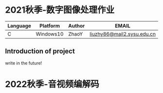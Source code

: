 # 2021秋季-数字图像处理作业

| Language | Platform  | Author | EMAIL                                                        |
| -------- | --------- | ------ | ------------------------------------------------------------ |
| C        | Windows10 | ZhaoY  | [liuzhy86@mail2.sysu.edu.cn](mailto:liuzhy86@mail2.sysu.edu.cn) |

## Introduction of project

write in the future!

# 2022秋季-音视频编解码
